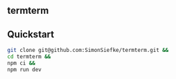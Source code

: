 ## termterm

## Quickstart

```sh
git clone git@github.com:SimonSiefke/termterm.git &&
cd termterm &&
npm ci &&
npm run dev
```
